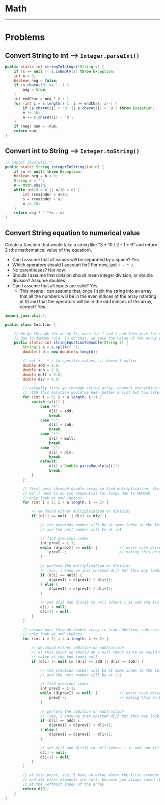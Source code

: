 # Math

-----

# Problems

## Convert String to int --> `Integer.parseInt()`
```java
public static int stringToInteger(String s) {
	if (s == null || s.isEmpty()) throw Exception;
	int n = 0;
	boolean neg = false;
	if (s.charAt(0) == '-') {
		neg = true;
	}
	int endChar = neg ? 0 : 1;
	for (int i = s.length()-1; i >= endChar; i--) {
		if (s.charAt(i) < '0' || s.charAt(i) > '9') throw Exception;
		n *= 10;
		n += s.charAt(i) - '0';
	}
	if (neg) num = -num;
	return num;
}
```

## Convert int to String --> `Integer.toString()`
```java
// import java.util.*;
public static String integerToString(int n) {
	if (n == null) throw Exception;
	boolean neg = n < 0;
	String s = "";
	n = Math.abs(n);
	while (n%10 > 0 || n/10 > 0) {
		int remainder = n%10;
		s = remainder + s;
		n /= 10;
	}
	return neg ? "-"+s : s;
}
```

## Convert String equation to numerical value
Create a function that would take a string like "3 + 10 / 2 - 1 * 6" and return 2 (the mathematical value of the equation).

- Can I assume that all values will be separated by a space? Yes.
- Which operators should I account for? For now, just `+ - * /`.
- No parentheses? Not now.
- Should I assume that division should mean integer division, or double division? Assume doubles.
- Can I assume that all inputs are valid? Yes.
  - This means I can assume that, once I split the string into an array, that all the numbers will be in the even indices of the array (starting at 0) and that the operators will be in the odd indices of the array, correct? Yes.

```java
import java.util.*;

public class Solution {

	// We go through the array 2x, once for * and / and then once for + and -
	// due to PEMDAS rule. To do that, we save the value of the array once.
	public static int stringEquationToDouble(String s) {
		String[] a = s.split(" ");
		double[] d = new double[a.length];

		// set + - * / to specific values, it doesn't matter
		double add = 1.0;
		double sub = 2.0;
		double mult = 3.0;
		double div = 4.0;

		// actually first go through string array, convert everything to a double
		// (tbh this solution would've been better a list but too late, it's O(n^2) now)
		for (int i = 0; i < a.length; i++) {
			switch (a[i]) {
				case "+":
					d[i] = add;
					break;
				case "-":
					d[i] = sub;
					break;
				case "*":
					d[i] = mult;
					break;
				case "/":
					d[i] = div;
					break;
				default:
					d[i] = Double.parseDouble(a[i]);
					break;
			}
		}

		// first pass through double array to find multiplication, division
		// we'll need to do two sequential for loops due to PEMDAS
		// only look at odd indices
		for (int i = 1; i < a.length; i += 2) {

			// we found either multiplication or division
			if (d[i] == mult || d[i] == div) {

				// the previous number will be at some index to the left
				// and the next number will be at i+1

				// find previous index 
				int prevI = i-1;
				while (d[prevI] == null) {			// worst case decrement n iterations
					prevI--;						// making this an O(n^2) solution
				}
				
				// perform the multiplication or division
				// (yes, i know we just checked d[i] but this way looks cleaner)
				if (d[i] == mult) {
					d[prevI] = d[prevI] * d[i+1];
				} else {
					d[prevI] = d[prevI] / d[i+1];
				}

				// set d[i] and d[i+1] to null (where i is odd and i+1 is even)
				d[i] = null;
				d[i+1] = null;
			}
		}

		// second pass through double array to find addition, subtraction
		// only look at odd indices
		for (int i = 1; i < a.length; i += 2) {

			// we found either addition or subtraction
			// at this point we should do a null check since we could've made the
			// value at the odd index null
			if (d[i] != null && (d[i] == add || d[i] == sub)) {

				// the previous number will be at some index to the left
				// and the next number will be at i+1

				// find previous index 
				int prevI = i-1;
				while (d[prevI] == null) {			// worst case decrement n iterations
					prevI--;						// making this an O(n^2) solution
				}
				
				// perform the addition or subtraction
				// (yes, i know we just checked d[i] but this way looks cleaner)
				if (d[i] == add) {
					d[prevI] = d[prevI] + d[i+1];
				} else {
					d[prevI] = d[prevI] - d[i+1];
				}

				// set d[i] and d[i+1] to null (where i is odd and i+1 is even)
				d[i] = null;
				d[i+1] = null;
			}
		}

		// at this point, you'll have an array where the first element is a double
		// and all other elements are null, because you always saved the results
		// at the leftmost index of the array
		return d[0];
	}
}
```